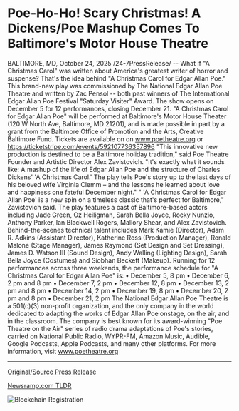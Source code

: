 # Poe-Ho-Ho! Scary Christmas! A Dickens/Poe Mashup Comes To Baltimore's Motor House Theatre

BALTIMORE, MD, October 24, 2025 /24-7PressRelease/ -- What if "A Christmas Carol" was written about America's greatest writer of horror and suspense?  That's the idea behind "A Christmas Carol for Edgar Allan Poe." This brand-new play was commissioned by The National Edgar Allan Poe Theatre and written by Zac Pensol -- both past winners of The International Edgar Allan Poe Festival "Saturday Visiter" Award. The show opens on December 5 for 12 performances, closing December 21.  "A Christmas Carol for Edgar Allan Poe" will be performed at Baltimore's Motor House Theater (120 W North Ave, Baltimore, MD 21201), and is made possible in part by a grant from the Baltimore Office of Promotion and the Arts, Creative Baltimore Fund. Tickets are available on on www.poetheatre.org or https://ticketstripe.com/events/592107736357896  "This innovative new production is destined to be a Baltimore holiday tradition," said Poe Theatre Founder and Artistic Director Alex Zavistovich.   "It's exactly what it sounds like: A mashup of the life of Edgar Allan Poe and the structure of Charles Dickens' 'A Christmas Carol.' The play tells Poe's story up to the last days of his beloved wife Virginia Clemm – and the lessons he learned about love and happiness one fateful December night."  " 'A Christmas Carol for Edgar Allan Poe' is a new spin on a timeless classic that's perfect for Baltimore," Zavistovich said.  The play features a cast of Baltimore-based actors including Jade Green, Oz Heiligman, Sarah Bella Joyce, Rocky Nunzio, Anthony Parker, Ian Blackwell Rogers, Mallory Shear, and Alex Zavistovich.  Behind-the-scenes technical talent includes Mark Kamie (Director), Adam R. Adkins (Assistant Director), Katherine Ross (Production Manager), Ronald Malone (Stage Manager), James Raymond (Set Design and Set Dressing), James D. Watson III (Sound Design), Andy Walling (Lighting Design), Sarah Bella Joyce (Costumes) and Siobhan Beckett (Makeup).  Running for 12 performances across three weekends, the performance schedule for "A Christmas Carol for Edgar Allan Poe" is: • December 5, 8 pm  • December 6, 2 pm and 8 pm  • December 7, 2 pm • December 12, 8 pm  • December 13, 2 pm and 8 pm  • December 14, 2 pm • December 19, 8 pm  • December 20, 2 pm and 8 pm  • December 21, 2 pm  The National Edgar Allan Poe Theatre is a 501(c)(3) non-profit organization, and the only company in the world dedicated to adapting the works of Edgar Allan Poe onstage, on the air, and in the classroom. The company is best known for its award-winning "Poe Theatre on the Air" series of radio drama adaptations of Poe's stories, carried on National Public Radio, WYPR-FM, Amazon Music, Audible, Google Podcasts, Apple Podcasts, and many other platforms. For more information, visit www.poetheatre.org 

---

[Original/Source Press Release](https://www.24-7pressrelease.com/press-release/528064/poe-ho-ho-scary-christmas-a-dickenspoe-mashup-comes-to-baltimores-motor-house-theatre)
                    

[Newsramp.com TLDR](https://newsramp.com/curated-news/poe-meets-dickens-in-new-holiday-play-a-christmas-carol-for-edgar-allan-poe/9e34d5409f69e26d0a86ca417ac5c1bb) 

 

 



![Blockchain Registration](https://cdn.newsramp.app/24-7PressRelease/qrcode/2510/24/icypSf7.webp)